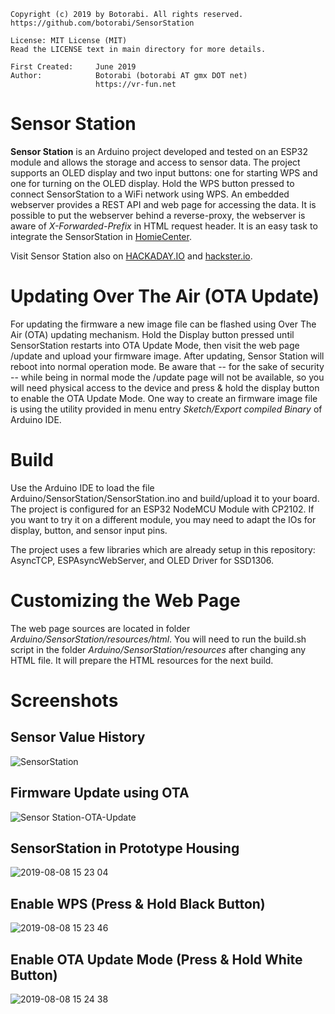     Copyright (c) 2019 by Botorabi. All rights reserved.
    https://github.com/botorabi/SensorStation

    License: MIT License (MIT)
    Read the LICENSE text in main directory for more details.

    First Created:     June 2019
    Author:            Botorabi (botorabi AT gmx DOT net)
                       https://vr-fun.net


# Sensor Station

**Sensor Station** is an Arduino project developed and tested on an ESP32 module and allows the storage and access to sensor data.
The project supports an OLED display and two input buttons: one for starting WPS and one for turning on the OLED display. Hold the WPS
button pressed to connect SensorStation to a WiFi network using WPS.
An embedded webserver provides a REST API and web page for accessing the data.
It is possible to put the webserver behind a reverse-proxy, the webserver is aware of *X-Forwarded-Prefix* in HTML request header.
It is an easy task to integrate the SensorStation in  [HomieCenter](https://github.com/botorabi/HomieCenter).

Visit Sensor Station also on [HACKADAY.IO](https://hackaday.io/project/167018-sensor-station) and [hackster.io](https://www.hackster.io/botorabi/sensor-station-096164).

# Updating Over The Air (OTA Update)

For updating the firmware a new image file can be flashed using Over The Air (OTA) updating mechanism. Hold the Display button pressed until
SensorStation restarts into OTA Update Mode, then visit the web page /update and upload your firmware image. After updating, Sensor Station
will reboot into normal operation mode. Be aware that -- for the sake of security -- while being in normal mode the /update page will not
be available, so you will need physical access to the device and press & hold the display button to enable the OTA Update Mode.
One way to create an firmware image file is using the utility provided in menu entry *Sketch/Export compiled Binary* of Arduino IDE.


# Build

Use the Arduino IDE to load the file Arduino/SensorStation/SensorStation.ino and build/upload it to your board.
The project is configured for an ESP32 NodeMCU Module with CP2102. If you want to try it on a different module,
you may need to adapt the IOs for display, button, and sensor input pins.

The project uses a few libraries which are already setup in this repository: AsyncTCP, ESPAsyncWebServer, and OLED Driver for SSD1306.


# Customizing the Web Page

The web page sources are located in folder *Arduino/SensorStation/resources/html*. You will need to run the build.sh script
in the folder *Arduino/SensorStation/resources* after changing any HTML file. It will prepare the HTML resources for the next build.


# Screenshots

## Sensor Value History
![SensorStation](https://user-images.githubusercontent.com/11502867/62707392-8e780d00-b9f1-11e9-8d24-ee39036e8f0d.png)

## Firmware Update using OTA
![Sensor Station-OTA-Update](https://user-images.githubusercontent.com/11502867/62707894-82407f80-b9f2-11e9-8da4-25331ddee3c0.png)

## SensorStation in Prototype Housing
![2019-08-08 15 23 04](https://user-images.githubusercontent.com/11502867/62707185-3d681900-b9f1-11e9-88d2-ff9563ca861c.jpg)


## Enable WPS (Press & Hold Black Button)
![2019-08-08 15 23 46](https://user-images.githubusercontent.com/11502867/62707225-5244ac80-b9f1-11e9-96e9-f5ee4dd79b84.jpg)


## Enable OTA Update Mode (Press & Hold White Button)
![2019-08-08 15 24 38](https://user-images.githubusercontent.com/11502867/62707232-553f9d00-b9f1-11e9-8322-24861fedbc37.jpg)
